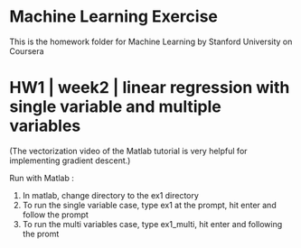 # Machine Learning Exercise
This is the homework folder for Machine Learning by Stanford University on Coursera

# HW1 | week2 | linear regression with single variable and multiple variables
(The vectorization video of the Matlab tutorial is very helpful for implementing gradient descent.)

Run with Matlab :

1. In matlab, change directory to the ex1 directory
2. To run the single variable case, type ex1 at the prompt, hit enter and follow the prompt
3. To run the multi variables case, type ex1_multi, hit enter and following the promt
